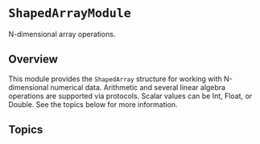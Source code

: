 # ``ShapedArrayModule``

N-dimensional array operations.

## Overview

This module provides the ``ShapedArray`` structure for working with N-dimensional numerical data. Arithmetic and several linear algebra operations are supported via protocols. Scalar values can be Int, Float, or Double. See the topics below for more information. 

## Topics
